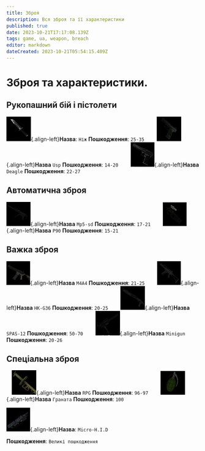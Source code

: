 ```yaml
---
title: Зброя
description: Вся зброя та її характеристики
published: true
date: 2023-10-21T17:17:08.139Z
tags: game, ua, weapon, breach
editor: markdown
dateCreated: 2023-10-21T05:54:15.409Z
---
```


# Зброя та характеристики.
## Рукопашний бій і пістолети
![knife.png](/images/items/inventoryicons/knife.png){.align-left}**Назва**: `Ніж`
**Пошкодження**: `25-35`
⠀
⠀
![usp.png](/images/items/inventoryicons/usp.png){.align-left}**Назва** `Usp`
**Пошкодження**: `14-20`
⠀
⠀
![deagle.png](/images/items/inventoryicons/deagle.png){.align-left}**Назва** `Deagle`
**Пошкодження**: `22-27`
⠀
## Автоматична зброя
![mp5-sd.png](/images/items/inventoryicons/mp5-sd.png){.align-left}**Назва** `Mp5-sd`
**Пошкодження**: `17-21`
⠀
⠀
![p90.png](/images/items/inventoryicons/p90.png){.align-left}**Назва** `P90`
**Пошкодження**: `15-21`
⠀
⠀
## Важка зброя
![m4a4.png](/images/items/inventoryicons/m4a4.png){.align-left}**Назва** `M4A4`
**Пошкодження**: `21-25`
⠀
⠀
![HK-G36.png](/images/items/inventoryicons/scar.png){.align-left}**Назва** `HK-G36`
**Пошкодження**: `20-25`
⠀
⠀
![SPAS12.png](/images/items/inventoryicons/spas-12.png){.align-left}**Назва** `SPAS-12`
**Пошкодження**: `50-70`
⠀
⠀
![minigun.png](/images/items/inventoryicons/minigun.png){.align-left}**Назва** `Minigun`
**Пошкодження**: `20-26`
⠀
## Спеціальна зброя
⠀
![rpg.png](/images/items/inventoryicons/rpg.png){.align-left}**Назва** `RPG`
**Пошкодження**: `96-97`
⠀
⠀
![grenade.png](/images/items/inventoryicons/grenade.png){.align-left}**Назва** `Граната`
**Пошкодження**: `100`


![microhid.png](/images/items/inventoryicons/microhid.png){.align-left}**Назва**: `Micro-H.I.D`

**Пошкодження**: `Великі пошкодження`


